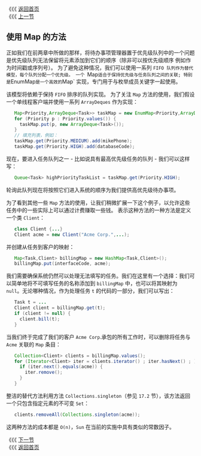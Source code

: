 《《《 [返回首页](../README.md)       <br/>
《《《 [上一节](00_Maps.md)

## 使用 Map 的方法

正如我们在前两章中所做的那样，将待办事项管理器置于优先级队列中的一个问题是优先级队列无法保留将元素添加到它们的顺序（除非可以按优先级顺序 例如作为时间戳或序列号）。 为了避免这种情况，我们可以使用一系列 `FIFO 队列作为替代模型，每个队列分配一个优先级。 一个 `Map` 适合于保持优先级与任务队列之间的关联; 特别是 `EnumMap` 是一个高效的 `Map` 实现，专门用于与枚举成员关键字一起使用。

该模型将依赖于保持 `FIFO` 排序的队列实现。 为了关注 `Map` 方法的使用，我们假设一个单线程客户端并使用一系列 `ArrayDeques` 作为实现：

```java
   Map<Priority,ArrayDeque<Task>> taskMap = new EnumMap<Priority,ArrayDeque<Task>>(Priority.class);
   for (Priority p : Priority.values()) {
     taskMap.put(p, new ArrayDeque<Task>());
   }
   // 填充列表，例如：
   taskMap.get(Priority.MEDIUM).add(mikePhone);
   taskMap.get(Priority.HIGH).add(databaseCode);
```

现在，要进入任务队列之一 - 比如说具有最高优先级任务的队列 - 我们可以这样写：

```java
   Queue<Task> highPriorityTaskList = taskMap.get(Priority.HIGH);
```

轮询此队列现在将按照它们进入系统的顺序为我们提供高优先级待办事项。

为了看到其他一些 `Map` 方法的使用，让我们稍微扩展一下这个例子，以允许这些任务中的一些实际上可以通过计费赚取一些钱。 表示这种方法的一种方法是定义一个类 `Client`：

```java
   class Client {...}
   Client acme = new Client("Acme Corp.",...);
```

并创建从任务到客户的映射：

```java
   Map<Task,Client> billingMap = new HashMap<Task,Client>();
   billingMap.put(interfaceCode, acme);
```

我们需要确保系统仍然可以处理无法填写的任务。我们在这里有一个选择：我们可以简单地将不可填写任务的名称添加到 `billingMap` 中，也可以将其映射为 `null`。无论哪种情况，作为处理任务 `t` 的代码的一部分，我们可以写出：

```java
   Task t = ...
   Client client = billingMap.get(t);
   if (client != null) {
     client.bill(t);
   }
```

当我们终于完成了我们的客户 `Acme Corp`.承包的所有工作时，可以删除将任务与 `Acme` 关联的 `Map` 条目：

```java
   Collection<Client> clients = billingMap.values();
   for (Iterator<Client> iter = clients.iterator() ; iter.hasNext() ; ) {
     if (iter.next().equals(acme)) {
       iter.remove();
     }
   }
```

整洁的替代方法利用方法 `Collections.singleton`（参见 `17.2` 节），该方法返回一个只包含指定元素的不可变 `Set`：

```java
   clients.removeAll(Collections.singleton(acme));
```

这两种方法的成本都是 `O(n)`，`Sun` 在当前的实施中具有类似的常数因子。

《《《 [下一节](02_Implementing_Map.md)      <br/>
《《《 [返回首页](../README.md)